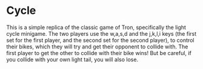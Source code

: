 # Cycle

This is a simple replica of the classic game of Tron, specifically the light cycle minigame. The two players use the w,a,s,d and the j,k,l,i keys (the first set
for the first player, and the second set for the second player), to control their bikes, which they will try and get their opponent to collide with. The first player
to get the other to collide with their bike wins! But be careful, if you collide with your own light tail, you will also lose. 
